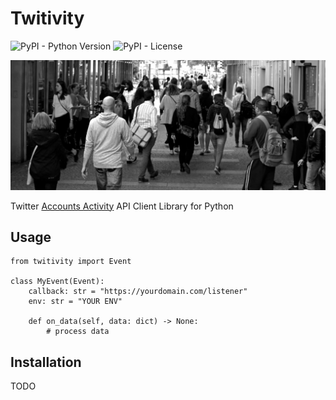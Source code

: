 # Twitivity
![PyPI - Python Version](https://img.shields.io/pypi/pyversions/imgur-scraper) ![PyPI - License](https://img.shields.io/pypi/l/imgur-scraper)

![Image of Yaktocat](assets/twitivity-banner.jpg)

Twitter [Accounts Activity](https://developer.twitter.com/en/docs/accounts-and-users/subscribe-account-activity/overview) API Client Library for Python

## Usage

```python3
from twitivity import Event

class MyEvent(Event):
    callback: str = "https://yourdomain.com/listener"
    env: str = "YOUR ENV"    

    def on_data(self, data: dict) -> None:
        # process data
```

## Installation
TODO
